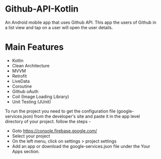 # Github-API-Kotlin

An Android mobile app that uses Github API. This app the users of Github in a list view and tap on a user will open the user details.


# Main Features

- Kotlin
- Clean Architecture
- MVVM
- Retrofit
- LiveData
- Coroutine
- Github oAuth
- Coil (Image Loading Library)
- Unit Testing (JUnit)



To run the project you need to get the configuration file (google-services.json) from the developer's site and paste it in the app level directory of your project.
follow the steps -

- Goto https://console.firebase.google.com/
- Select your project
- On the left menu, click on settings > project settings
- Add an app or download the google-services.json file under the Your Apps section.





